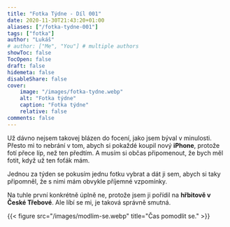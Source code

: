```yaml
---
title: "Fotka Týdne - Díl 001"
date: 2020-11-30T21:43:20+01:00
aliases: ["/fotka-tydne-001"]
tags: ["fotka"]
author: "Lukáš"
# author: ["Me", "You"] # multiple authors
showToc: false
TocOpen: false
draft: false
hidemeta: false
disableShare: false
cover:
    image: "/images/fotka-tydne.webp"
    alt: "Fotka týdne"
    caption: "Fotka týdne"
    relative: false
comments: false
---
```


Už dávno nejsem takovej blázen do focení, jako jsem býval v minulosti. Přesto mi to nebrání v tom, abych si pokaždé koupil nový **iPhone**, protože fotí přece líp, než ten předtím. A musím si občas připomenout, že bych měl fotit, když už ten foťák mám.

Jednou za týden se pokusím jednu fotku vybrat a dát ji sem, abych si taky připomněl, že s nimi mám obvykle příjemné vzpomínky.

Na tuhle první konkrétně úplně ne, protože jsem ji pořídil na **hřbitově v České Třebové**. Ale líbí se mi, je taková správně smutná.

{{< figure src="/images/modlim-se.webp" title="Čas pomodlit se." >}}



